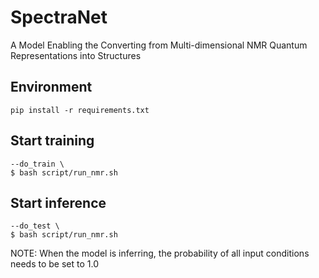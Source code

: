 # SpectraNet
A Model Enabling the Converting from Multi-dimensional NMR Quantum Representations into Structures

## Environment
```
pip install -r requirements.txt
```

## Start training

```
--do_train \
$ bash script/run_nmr.sh
```

## Start inference

```
--do_test \
$ bash script/run_nmr.sh
```
NOTE: When the model is inferring, the probability of all input conditions needs to be set to 1.0

